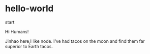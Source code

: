 # hello-world
start

Hi Humans!

Jinhao here,I like node.
I've had tacos on the moon and find them far superior to Earth tacos.
